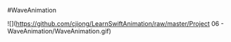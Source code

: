 #WaveAnimation

![](https://github.com/cjiong/LearnSwiftAnimation/raw/master/Project 06 - WaveAnimation/WaveAnimation.gif)